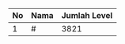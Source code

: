 | No | Nama            | Jumlah Level |
|----|-----------------|--------------|
| 1  | #    |    3821        |
